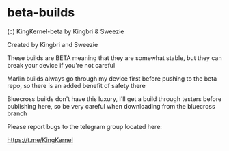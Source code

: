 # beta-builds

(c) KingKernel-beta by Kingbri & Sweezie

Created by Kingbri and Sweezie

These builds are BETA meaning that they are somewhat stable, but they can break your device
if you're not careful

Marlin builds always go through my device first before pushing to the beta repo, so there is
an added benefit of safety there

Bluecross builds don't have this luxury, I'll get a build through testers before publishing here,
so be very careful when downloading from the bluecross branch

Please report bugs to the telegram group located here:

https://t.me/KingKernel

